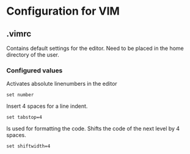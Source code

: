 # Configuration for VIM

## .vimrc
Contains default settings for the editor. Need to be placed in the home directory of the user.

### Configured values

Activates absolute linenumbers in the editor
```vimrc
set number
```

Insert 4 spaces for a line indent.
```vimrc
set tabstop=4
```

Is used for formatting the code. Shifts the code of the next level by 4 spaces.
```vimrc
set shiftwidth=4
```
